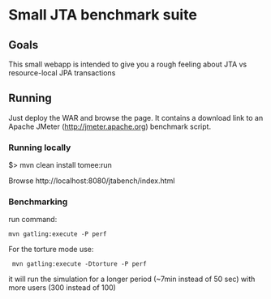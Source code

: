 # Small JTA benchmark suite


## Goals

This small webapp is intended to give you a rough feeling about JTA vs resource-local JPA transactions 


## Running

Just deploy the WAR and browse the page. It contains a download link to an Apache JMeter (http://jmeter.apache.org) benchmark script.

### Running locally

$> mvn clean install tomee:run

Browse http://localhost:8080/jtabench/index.html

### Benchmarking

run command:
```
mvn gatling:execute -P perf
```


For the torture mode use:
```
 mvn gatling:execute -Dtorture -P perf
```

it will run the simulation for a longer period (~7min instead of 50 sec) with more users (300 instead of 100)